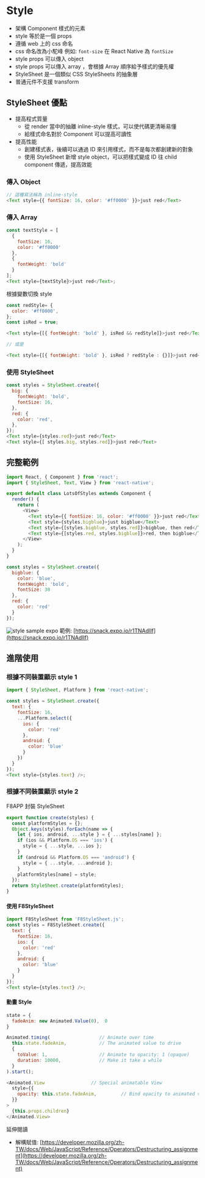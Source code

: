 # Style

- 架構 Component 樣式的元素
- style 等於是一個 props
- 遵循 web 上的 css 命名
- css 命名改為小駝峰 例如: `font-size` 在 React Native 為 `fontSize`
- style props 可以傳入 object
- style props 可以傳入 array ，會根據 Array 順序給予樣式的優先權
- StyleSheet 是一個類似 CSS StyleSheets 的抽象層
- 普通元件不支援 transform

## StyleSheet 優點

- 提高程式質量
  - 從 render 當中的抽離 inline-style 樣式，可以使代碼更清晰易懂
  - 給樣式命名對於 Component 可以提高可讀性
- 提高性能
  - 創建樣式表，後續可以通過 ID 來引用樣式，而不是每次都創建新的對象
  - 使用 StyleSheet 新增 style object，可以把樣式變成 ID 往 child component 傳遞，提高效能

### 傳入 Object

```javascript
// 這種寫法稱為 inline-style
<Text style={{ fontSize: 16, color: '#ff0000' }}>just red</Text>
```

### 傳入 Array

```javascript
const textStyle = [
  {
    fontSize: 16,
    color: '#ff0000'
  },
  {
    fontWeight: 'bold'
  }
];
<Text style={textStyle}>just red</Text>;
```

根據變數切換 style

```javascript
const redStyle= {
  color: '#ff0000',
};
const isRed = true;

<Text style={[{ fontWeight: 'bold' }, isRed && redStyle]}>just red</Text>

// 或是

<Text style={[{ fontWeight: 'bold' }, isRed ? redStyle : {}]}>just red</Text>
```

### 使用 StyleSheet

```javascript
const styles = StyleSheet.create({
  big: {
    fontWeight: 'bold',
    fontSize: 16,
  },
  red: {
    color: 'red',
  },
});
<Text style={styles.red}>just red</Text>
<Text style={[ styles.big, styles.red]}>just red</Text>
```

## 完整範例

```javascript
import React, { Component } from 'react';
import { StyleSheet, Text, View } from 'react-native';

export default class LotsOfStyles extends Component {
  render() {
    return (
      <View>
        <Text style={{ fontSize: 16, color: '#ff0000' }}>just red</Text>
        <Text style={styles.bigblue}>just bigblue</Text>
        <Text style={[styles.bigblue, styles.red]}>bigblue, then red</Text>
        <Text style={[styles.red, styles.bigblue]}>red, then bigblue</Text>
      </View>
    );
  }
}

const styles = StyleSheet.create({
  bigblue: {
    color: 'blue',
    fontWeight: 'bold',
    fontSize: 30
  },
  red: {
    color: 'red'
  }
});
```

![style sample](./assets/style1.png)
expo 範例: [https://snack.expo.io/r1TNAdlIf](https://snack.expo.io/r1TNAdlIf)

## 進階使用

### 根據不同裝置顯示 style 1

```javascript
import { StyleSheet, Platform } from 'react-native';

const styles = StyleSheet.create({
  text: {
    fontSize: 16,
    ...Platform.select({
      ios: {
        color: 'red'
      },
      android: {
        color: 'blue'
      }
    })
  }
});
<Text style={styles.text} />;
```

### 根據不同裝置顯示 style 2

F8APP 封裝 StyleSheet

```javascript
export function create(styles) {
  const platformStyles = {};
  Object.keys(styles).forEach(name => {
    let { ios, android, ...style } = { ...styles[name] };
    if (ios && Platform.OS === 'ios') {
      style = { ...style, ...ios };
    }
    if (android && Platform.OS === 'android') {
      style = { ...style, ...android };
    }
    platformStyles[name] = style;
  });
  return StyleSheet.create(platformStyles);
}
```

#### 使用 F8StyleSheet

```javascript
import F8StyleSheet from 'F8StyleSheet.js';
const styles = F8StyleSheet.create({
  text: {
    fontSize: 16,
    ios: {
      color: 'red'
    },
    android: {
      color: 'blue'
    }
  }
});
<Text style={styles.text} />;
```

#### 動畫 Style

```javascript
state = {
  fadeAnim: new Animated.Value(0),  0
}

Animated.timing(                  // Animate over time
  this.state.fadeAnim,            // The animated value to drive
  {
    toValue: 1,                   // Animate to opacity: 1 (opaque)
    duration: 10000,              // Make it take a while
  }
).start();

<Animated.View                 // Special animatable View
  style={{
    opacity: this.state.fadeAnim,         // Bind opacity to animated value
  }}
>
  {this.props.children}
</Animated.View>
```

延伸閱讀

- 解構賦值: [https://developer.mozilla.org/zh-TW/docs/Web/JavaScript/Reference/Operators/Destructuring_assignment](https://developer.mozilla.org/zh-TW/docs/Web/JavaScript/Reference/Operators/Destructuring_assignment)
